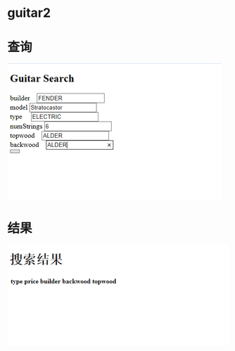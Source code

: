 # guitar2
# 查询
![image](https://github.com/fuchaoqiang/guitar2/blob/master/search.PNG)
# 结果
![image](https://github.com/fuchaoqiang/guitar2/blob/master/result.PNG)
